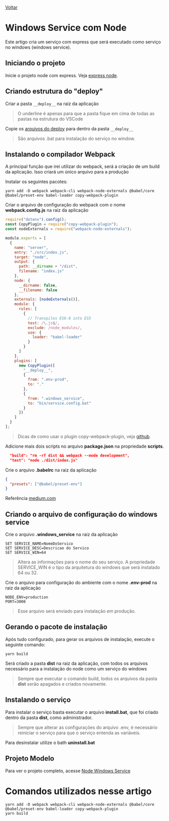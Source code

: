 [Voltar](/Readme.md)

# Windows Service com Node

Este artigo cria um serviço com express que será executado como serviço no windows (windows service).

## Iniciando o projeto

Inicie o projeto node com express.
Veja [express node](/src/node_express.md).

## Criando estrutura do "deploy"

Criar a pasta `__deploy__` na raiz da aplicação

> O underline é apenas para que a pasta fique em cima de todas as pastas na estrutura do VSCode

Copie os [arquivos do deploy](https://github.com/lucaslimas/deploy) para dentro da pasta `__deploy__`

> São arquivos .bat para instalação do serviço no window.

## Instalando o compilador Webpack

A príncipal função que irei utilizar do webpack, será a criação de um build da aplicação. Isso criará um único arquivo para a produção

Instalar os seguintes pacotes:

```
yarn add -D webpack webpack-cli webpack-node-externals @babel/core @babel/preset-env babel-loader copy-webpack-plugin
```

Criar o arquivo de configuração do webpack com o nome **webpack.config.js** na raiz da aplicação

```js
require("dotenv").config();
const CopyPlugin = require("copy-webpack-plugin");
const nodeExternals = require("webpack-node-externals");

module.exports = [
  {
    name: "server",
    entry: "./src/index.js",
    target: "node",
    output: {
      path: __dirname + "/dist",
      filename: "index.js"
    },
    node: {
      __dirname: false,
      __filename: false
    },
    externals: [nodeExternals()],
    module: {
      rules: [
        {
          // Transpiles ES6-8 into ES5
          test: /\.js$/,
          exclude: /node_modules/,
          use: {
            loader: "babel-loader"
          }
        }
      ]
    },
    plugins: [
      new CopyPlugin([
        "__deploy__",
        {
          from: ".env-prod",
          to: "."
        },
        {
          from: ".windows_service",
          to: "bin/service.config.bat"
        }
      ])
    ]
  }
];
```

> Dicas de como usar o plugin copy-webpack-plugin, veja [github](https://github.com/webpack-contrib/copy-webpack-plugin).

Adicione mais dois scripts no arquivo **package.json** na propriedade **scripts**.

```json
  "build": "rm -rf dist && webpack --mode development",
  "test": "node ./dist/index.js"
```

Crie o arquivo **.babelrc** na raiz da aplicação

```json
{
  "presets": ["@babel/preset-env"]
}
```

Referência [medium.com](https://medium.com/@binyamin/creating-a-node-express-webpack-app-with-dev-and-prod-builds-a4962ce51334)

## Criando o arquivo de configuração do windows service

Crie o arquivo **.windows_service** na raiz da aplicação

```
SET SERVICE_NAME=NomeDoServico
SET SERVICE_DESC=Descricao do Servico
SET SERVICE_WIN=64
```

> Altera as informações para o nome do seu serviço. A propriedade SERVICE_WIN é o tipo da arquitetura do windows que será instalado 64 ou 32.

Crie o arquivo para configuração do ambiente com o nome **.env-prod** na raiz da aplicação

```
NODE_ENV=production
PORT=3000
```

> Esse arquivo será enviado para instalação em produção.

## Gerando o pacote de instalação

Após tudo configurado, para gerar os arquivos de instalação, execute o seguinte comando:

```
yarn build
```

Será criado a pasta **dist** na raiz da aplicação, com todos os arquivos necessário para a instalação do node como um serviço do windows

> Sempre que executar o comando build, todos os arquivos da pasta **dist** serão apagados e criados novamente.

## Instalando o serviço

Para instalar o serviço basta executar o arquivo **install.bat**, que foi criado dentro da pasta **dist**, como administrador.

> Sempre que alterar as configurações do arquivo .env, é necessário reiniciar o serviço para que o serviço entenda as variáveis.

Para desinstalar utilize o bath **uninstall.bat**

## Projeto Modelo

Para ver o projeto completo, acesse [Node Windows Service](https://github.com/lucaslimas/NodeWindowsServiceTpl)

# Comandos utilizados nesse artigo

```
yarn add -D webpack webpack-cli webpack-node-externals @babel/core @babel/preset-env babel-loader copy-webpack-plugin
yarn build
```
